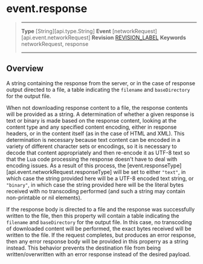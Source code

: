 # event.response

> --------------------- ------------------------------------------------------------------------------------------
> __Type__              [String][api.type.String]
> __Event__             [networkRequest][api.event.networkRequest]
> __Revision__          [REVISION_LABEL](REVISION_URL)
> __Keywords__          networkRequest, response
> --------------------- ------------------------------------------------------------------------------------------

## Overview

A string containing the response from the server, or in the case of response output directed to a file, a table indicating the `filename` and `baseDirectory` for the output file.

When not downloading response content to a file, the response contents will be provided as a string.  A determination of whether a given response is text or binary is made based on the response content, looking at the content type and any specified content encoding, either in response headers, or in the content itself (as in the case of HTML and XML).  This determination is necessary because text content can be encoded in a variety of different character sets or encodings, so it is necessary to decode that content appropriately and then re-encode it as UTF-8 text so that the Lua code processing the response doesn't have to deal with encoding issues.  As a result of this process, the [event.responseType][api.event.networkRequest.responseType] will be set to either `"text"`, in which case the string provided here will be a UTF-8 encoded text string, or `"binary"`, in which case the string provided here will be the literal bytes received with no transcoding performed (and such a string may contain non-printable or nil elements). 

If the response body is directed to a file and the response was successfully written to the file, then this property will contain a table indicating the `filename` and `baseDirectory` for the output file.  In this case, no transcoding of downloaded content will be performed, the exact bytes received will be written to the file.  If the request completes, but produces an error response, then any error response body will be provided in this properry as a string instead.  This behavior prevents the destination file from being written/overwritten with an error response instead of the desired payload.








